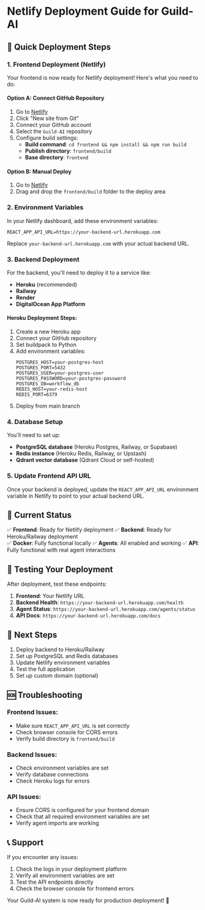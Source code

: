 # Netlify Deployment Guide for Guild-AI

## 🚀 Quick Deployment Steps

### 1. Frontend Deployment (Netlify)

Your frontend is now ready for Netlify deployment! Here's what you need to do:

#### Option A: Connect GitHub Repository
1. Go to [Netlify](https://netlify.com)
2. Click "New site from Git"
3. Connect your GitHub account
4. Select the `Guild-AI` repository
5. Configure build settings:
   - **Build command**: `cd frontend && npm install && npm run build`
   - **Publish directory**: `frontend/build`
   - **Base directory**: `frontend`

#### Option B: Manual Deploy
1. Go to [Netlify](https://netlify.com)
2. Drag and drop the `frontend/build` folder to the deploy area

### 2. Environment Variables

In your Netlify dashboard, add these environment variables:

```
REACT_APP_API_URL=https://your-backend-url.herokuapp.com
```

Replace `your-backend-url.herokuapp.com` with your actual backend URL.

### 3. Backend Deployment

For the backend, you'll need to deploy it to a service like:
- **Heroku** (recommended)
- **Railway**
- **Render**
- **DigitalOcean App Platform**

#### Heroku Deployment Steps:
1. Create a new Heroku app
2. Connect your GitHub repository
3. Set buildpack to Python
4. Add environment variables:
   ```
   POSTGRES_HOST=your-postgres-host
   POSTGRES_PORT=5432
   POSTGRES_USER=your-postgres-user
   POSTGRES_PASSWORD=your-postgres-password
   POSTGRES_DB=workflow_db
   REDIS_HOST=your-redis-host
   REDIS_PORT=6379
   ```
5. Deploy from main branch

### 4. Database Setup

You'll need to set up:
- **PostgreSQL database** (Heroku Postgres, Railway, or Supabase)
- **Redis instance** (Heroku Redis, Railway, or Upstash)
- **Qdrant vector database** (Qdrant Cloud or self-hosted)

### 5. Update Frontend API URL

Once your backend is deployed, update the `REACT_APP_API_URL` environment variable in Netlify to point to your actual backend URL.

## 🔧 Current Status

✅ **Frontend**: Ready for Netlify deployment
✅ **Backend**: Ready for Heroku/Railway deployment  
✅ **Docker**: Fully functional locally
✅ **Agents**: All enabled and working
✅ **API**: Fully functional with real agent interactions

## 📱 Testing Your Deployment

After deployment, test these endpoints:

1. **Frontend**: Your Netlify URL
2. **Backend Health**: `https://your-backend-url.herokuapp.com/health`
3. **Agent Status**: `https://your-backend-url.herokuapp.com/agents/status`
4. **API Docs**: `https://your-backend-url.herokuapp.com/docs`

## 🎯 Next Steps

1. Deploy backend to Heroku/Railway
2. Set up PostgreSQL and Redis databases
3. Update Netlify environment variables
4. Test the full application
5. Set up custom domain (optional)

## 🆘 Troubleshooting

### Frontend Issues:
- Make sure `REACT_APP_API_URL` is set correctly
- Check browser console for CORS errors
- Verify build directory is `frontend/build`

### Backend Issues:
- Check environment variables are set
- Verify database connections
- Check Heroku logs for errors

### API Issues:
- Ensure CORS is configured for your frontend domain
- Check that all required environment variables are set
- Verify agent imports are working

## 📞 Support

If you encounter any issues:
1. Check the logs in your deployment platform
2. Verify all environment variables are set
3. Test the API endpoints directly
4. Check the browser console for frontend errors

Your Guild-AI system is now ready for production deployment! 🚀